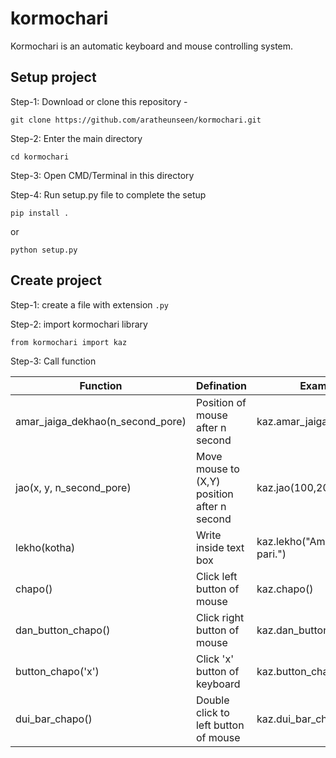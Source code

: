 # kormochari
Kormochari is an automatic keyboard and mouse controlling system.

## Setup project

Step-1: Download or clone this repository -

    git clone https://github.com/aratheunseen/kormochari.git
    
Step-2: Enter the main directory

    cd kormochari

Step-3: Open CMD/Terminal in this directory

Step-4: Run setup.py file to complete the setup

    pip install .
    
  or
    
    python setup.py
    
 
## Create project
Step-1: create a file with extension `.py`

Step-2: import kormochari library

    from kormochari import kaz
    
Step-3: Call function

| Function | Defination | Examle |
| -----   | ----- | ----- |
| amar_jaiga_dekhao(n_second_pore) | Position of mouse after n second   | kaz.amar_jaiga_dekhao() |
| jao(x, y, n_second_pore) | Move mouse to (X,Y) position after n second   | kaz.jao(100,203,5) |
| lekho(kotha) | Write inside text box | kaz.lekho("Ami ekai likhte pari.") |
| chapo() | Click left button of mouse | kaz.chapo() |
| dan_button_chapo() | Click right button of mouse  | kaz.dan_button_chapo() |
| button_chapo('x') | Click 'x' button of keyboard  | kaz.button_chapo('enter') |
| dui_bar_chapo() | Double click to left button of mouse  | kaz.dui_bar_chapo() |
